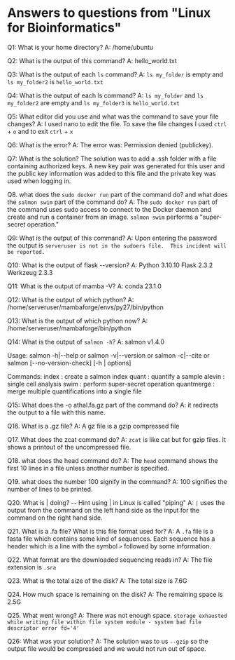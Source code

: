 # Answers to questions from "Linux for Bioinformatics"

Q1: What is your home directory?
A:  /home/ubuntu

Q2: What is the output of this command?
A: hello_world.txt

Q3: What is the output of each `ls` command?
A: `ls my_folder` is empty and `ls my_folder2` is `hello_world.txt`

Q4: What is the output of each ls command?
A: `ls my_folder` and `ls my_folder2` are empty and `ls my_folder3` is `hello_world.txt`

Q5: What editor did you use and what was the command to save your file changes?
A: I used nano to edit the file. To save the file changes I used  `ctrl` + `o` and to exit `ctrl` + `x`

Q6: What is the error?
A: The error was: Permission denied (publickey).

Q7: What is the solution?
The solution was to add a .ssh folder with a file containing authorized keys. A new key pair was generated for this user and the public key information was added to this file and the private key was used when logging in.

Q8. what does the `sudo docker run` part of the command do? and what does the `salmon swim` part of the command do?
A: The `sudo docker run` part of the command uses sudo access to connect to the Docker daemon and create and run a container from an image.  `salmon swim` performs a "super-secret operation."

Q9: What is the output of this command?
A: Upon entering the password the output is `serveruser is not in the sudoers file.  This incident will be reported.`

Q10: What is the output of flask --version?
A: Python 3.10.10
Flask 2.3.2
Werkzeug 2.3.3

Q11: What is the output of mamba -V?
A: conda 23.1.0

Q12: What is the output of which python?
A: /home/serveruser/mambaforge/envs/py27/bin/python

Q13: What is the output of which python now?
A: /home/serveruser/mambaforge/bin/python


Q14: What is the output of `salmon -h`?
A: salmon v1.4.0

Usage:  salmon -h|--help or 
        salmon -v|--version or 
        salmon -c|--cite or 
        salmon [--no-version-check] <COMMAND> [-h | options]

Commands:
     index      : create a salmon index
     quant      : quantify a sample
     alevin     : single cell analysis
     swim       : perform super-secret operation
     quantmerge : merge multiple quantifications into a single file
     
Q15: What does the -o athal.fa.gz part of the command do? 
A: it redirects the output to a file with this name.

Q16. What is a .gz file?
A: A gz file is a gzip compressed file

Q17. What does the zcat command do?
A: `zcat` is like cat but for gzip files. It shows a printout of the uncompressed file.

Q18. what does the head command do?
A: The `head` command shows the first 10 lines in a file unless another number is specified.

Q19. what does the number 100 signify in the command?
A: 100 signifies the number of lines to be printed.

Q20. What is | doing? -- Hint using | in Linux is called "piping"
A: `|` uses the output from the command on the left hand side as the input for the command on the right hand side.

Q21. What is a .fa file? What is this file format used for?
A: A `.fa` file is a fasta file which contains some kind of sequences. Each sequence has a header which is a line with the symbol `>` followed by some information.

Q22. What format are the downloaded sequencing reads in?
A: The file extension is `.sra`

Q23. What is the total size of the disk?
A: The total size is 7.6G
 
Q24. How much space is remaining on the disk?
A: The remaining space is 2.5G

Q25. What went wrong?
A: There was not enough space. `storage exhausted while writing file within file system module - system bad file descriptor error fd='4'`

Q26: What was your solution? 
A: The solution was to us `--gzip` so the output file would be compressed and we would not run out of space.








